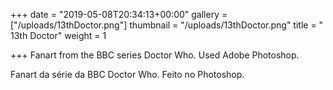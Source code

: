 +++
date = "2019-05-08T20:34:13+00:00"
gallery = ["/uploads/13thDoctor.png"]
thumbnail = "/uploads/13thDoctor.png"
title = "  13th Doctor"
weight = 1

+++
Fanart from the BBC series Doctor Who. Used Adobe Photoshop.

Fanart da série da BBC Doctor Who. Feito no Photoshop.